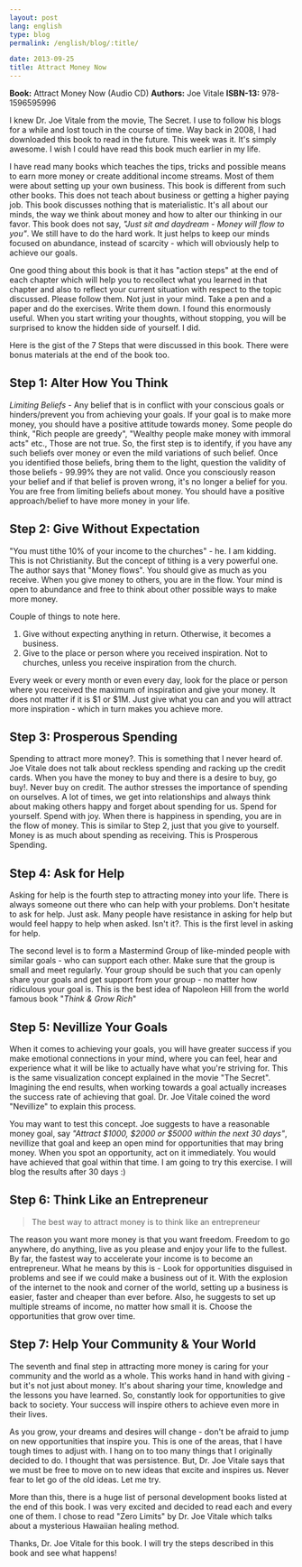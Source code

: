 ```yaml
---
layout: post
lang: english
type: blog
permalink: /english/blog/:title/

date: 2013-09-25
title: Attract Money Now
---
```


**Book:** Attract Money Now (Audio CD)
**Authors:** Joe Vitale
**ISBN-13:** 978-1596595996

I knew Dr. Joe Vitale from the movie, The Secret. I use to follow his blogs for a while and lost touch in the course of time. Way back in 2008, I had downloaded this book to read in the future. This week was it. It's simply awesome. I wish I could have read this book much earlier in my life.

I have read many books which teaches the tips, tricks and possible means to earn more money or create additional income streams. Most of them were about setting up your own business. This book is different from such other books. This does not teach about business or getting a higher paying job. This book discusses nothing that is materialistic. It's all about our minds, the way we think about money and how to alter our thinking in our favor. This book does not say, *"Just sit and daydream - Money will flow to you"*. We still have to do the hard work. It just helps to keep our minds focused on abundance, instead of scarcity - which will obviously help to achieve our goals.

One good thing about this book is that it has "action steps" at the end of each chapter which will help you to recollect what you learned in that chapter and also to reflect your current situation with respect to the topic discussed. Please follow them. Not just in your mind. Take a pen and a paper and do the exercises. Write them down. I found this enormously useful. When you start writing your thoughts, without stopping, you will be surprised to know the hidden side of yourself. I did.

Here is the gist of the 7 Steps that were discussed in this book. There were bonus materials at the end of the book too.

## Step 1: Alter How You Think

*Limiting Beliefs* - Any belief that is in conflict with your conscious goals or hinders/prevent you from achieving your goals. If your goal is to make more money, you should have a positive attitude towards money. Some people do think, "Rich people are greedy", "Wealthy people make money with immoral acts" etc., Those are not true. So, the first step is to identify, if you have any such beliefs over money or even the mild variations of such belief. Once you identified those beliefs, bring them to the light, question the validity of those beliefs - 99.99% they are not valid. Once you consciously reason your belief and if that belief is proven wrong, it's no longer a belief for you. You are free from limiting beliefs about money. You should have a positive approach/belief to have more money in your life.

## Step 2: Give Without Expectation

"You must tithe 10% of your income to the churches" - he. I am kidding. This is not Christianity. But the concept of tithing is a very powerful one. The author says that "Money flows". You should give as much as you receive. When you give money to others, you are in the flow. Your mind is open to abundance and free to think about other possible ways to make more money.

Couple of things to note here.

1. Give without expecting anything in return. Otherwise, it becomes a business.
2. Give to the place or person where you received inspiration. Not to churches, unless you receive inspiration from the church.

Every week or every month or even every day, look for the place or person where you received the maximum of inspiration and give your money. It does not matter if it is $1 or $1M. Just give what you can and you will attract more inspiration - which in turn makes you achieve more.

## Step 3: Prosperous Spending

Spending to attract more money?. This is something that I never heard of. Joe Vitale does not talk about reckless spending and racking up the credit cards. When you have the money to buy and there is a desire to buy, go buy!. Never buy on credit. The author stresses the importance of spending on ourselves. A lot of times, we get into relationships and always think about making others happy and forget about spending for us. Spend for yourself. Spend with joy. When there is happiness in spending, you are in the flow of money. This is similar to Step 2, just that you give to yourself. Money is as much about spending as receiving. This is Prosperous Spending.

## Step 4: Ask for Help

Asking for help is the fourth step to attracting money into your life. There is always someone out there who can help with your problems. Don't hesitate to ask for help. Just ask. Many people have resistance in asking for help but would feel happy to help when asked. Isn't it?. This is the first level in asking for help.

The second level is to form a Mastermind Group of like-minded people with similar goals - who can support each other. Make sure that the group is small and meet regularly. Your group should be such that you can openly share your goals and get support from your group - no matter how ridiculous your goal is. This is the best idea of Napoleon Hill from the world famous book "*Think & Grow Rich*"

## Step 5: Nevillize Your Goals

When it comes to achieving your goals, you will have greater success if you make emotional connections in your mind, where you can feel, hear and experience what it will be like to actually have what you're striving for. This is the same visualization concept explained in the movie "The Secret". Imagining the end results, when working towards a goal actually increases the success rate of achieving that goal. Dr. Joe Vitale coined the word "Nevillize" to explain this process.

You may want to test this concept. Joe suggests to have a reasonable money goal, say *"Attract $1000, $2000 or $5000 within the next 30 days"*, nevillize that goal and keep an open mind for opportunities that may bring money. When you spot an opportunity, act on it immediately. You would have achieved that goal within that time. I am going to try this exercise. I will blog the results after 30 days :)

## Step 6: Think Like an Entrepreneur

> The best way to attract money is to think like an entrepreneur

The reason you want more money is that you want freedom. Freedom to go anywhere, do anything, live as you please and enjoy your life to the fullest. By far, the fastest way to accelerate your income is to become an entrepreneur. What he means by this is - Look for opportunities disguised in problems and see if we could make a business out of it. With the explosion of the internet to the nook and corner of the world, setting up a business is easier, faster and cheaper than ever before. Also, he suggests to set up multiple streams of income, no matter how small it is. Choose the opportunities that grow over time.

## Step 7: Help Your Community & Your World

The seventh and final step in attracting more money is caring for your community and the world as a whole. This works hand in hand with giving - but it's not just about money. It's about sharing your time, knowledge and the lessons you have learned. So, constantly look for opportunities to give back to society. Your success will inspire others to achieve even more in their lives.

As you grow, your dreams and desires will change - don't be afraid to jump on new opportunities that inspire you. This is one of the areas, that I have tough times to adjust with. I hang on to too many things that I originally decided to do. I thought that was persistence. But, Dr. Joe Vitale says that we must be free to move on to new ideas that excite and inspires us. Never fear to let go of the old ideas. Let me try.

More than this, there is a huge list of personal development books listed at the end of this book. I was very excited and decided to read each and every one of them. I chose to read "Zero Limits" by Dr. Joe Vitale which talks about a mysterious Hawaiian healing method.

Thanks, Dr. Joe Vitale for this book. I will try the steps described in this book and see what happens!
